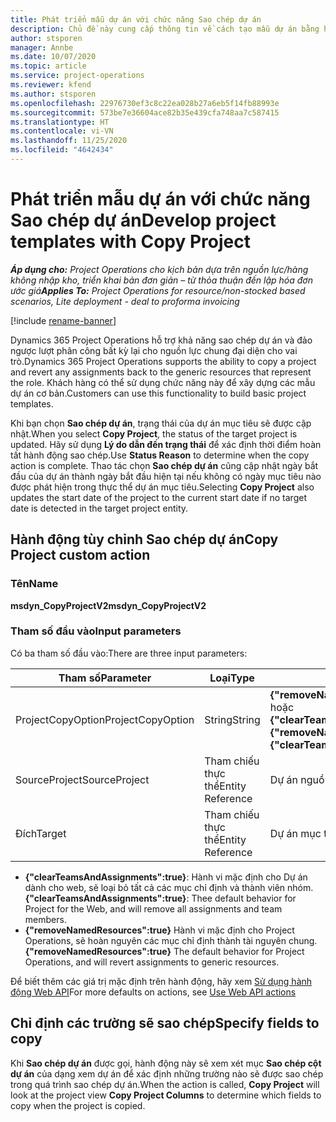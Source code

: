 ```yaml
---
title: Phát triển mẫu dự án với chức năng Sao chép dự án
description: Chủ đề này cung cấp thông tin về cách tạo mẫu dự án bằng hành động tùy chỉnh Sao chép dự án.
author: stsporen
manager: Annbe
ms.date: 10/07/2020
ms.topic: article
ms.service: project-operations
ms.reviewer: kfend
ms.author: stsporen
ms.openlocfilehash: 22976730ef3c8c22ea028b27a6eb5f14fb88993e
ms.sourcegitcommit: 573be7e36604ace82b35e439cfa748aa7c587415
ms.translationtype: HT
ms.contentlocale: vi-VN
ms.lasthandoff: 11/25/2020
ms.locfileid: "4642434"
---
```

# <a name="develop-project-templates-with-copy-project"></a><span data-ttu-id="bb626-103">Phát triển mẫu dự án với chức năng Sao chép dự án</span><span class="sxs-lookup"><span data-stu-id="bb626-103">Develop project templates with Copy Project</span></span>

<span data-ttu-id="bb626-104">_**Áp dụng cho:** Project Operations cho kịch bản dựa trên nguồn lực/hàng không nhập kho, triển khai bản đơn giản – từ thỏa thuận đến lập hóa đơn ước giá_</span><span class="sxs-lookup"><span data-stu-id="bb626-104">_**Applies To:** Project Operations for resource/non-stocked based scenarios, Lite deployment - deal to proforma invoicing_</span></span>

[!include [rename-banner](~/includes/cc-data-platform-banner.md)]

<span data-ttu-id="bb626-105">Dynamics 365 Project Operations hỗ trợ khả năng sao chép dự án và đảo ngược lượt phân công bất kỳ lại cho nguồn lực chung đại diện cho vai trò.</span><span class="sxs-lookup"><span data-stu-id="bb626-105">Dynamics 365 Project Operations supports the ability to copy a project and revert any assignments back to the generic resources that represent the role.</span></span> <span data-ttu-id="bb626-106">Khách hàng có thể sử dụng chức năng này để xây dựng các mẫu dự án cơ bản.</span><span class="sxs-lookup"><span data-stu-id="bb626-106">Customers can use this functionality to build basic project templates.</span></span>

<span data-ttu-id="bb626-107">Khi bạn chọn **Sao chép dự án**, trạng thái của dự án mục tiêu sẽ được cập nhật.</span><span class="sxs-lookup"><span data-stu-id="bb626-107">When you select **Copy Project**, the status of the target project is updated.</span></span> <span data-ttu-id="bb626-108">Hãy sử dụng **Lý do dẫn đến trạng thái** để xác định thời điểm hoàn tất hành động sao chép.</span><span class="sxs-lookup"><span data-stu-id="bb626-108">Use **Status Reason** to determine when the copy action is complete.</span></span> <span data-ttu-id="bb626-109">Thao tác chọn **Sao chép dự án** cũng cập nhật ngày bắt đầu của dự án thành ngày bắt đầu hiện tại nếu không có ngày mục tiêu nào được phát hiện trong thực thể dự án mục tiêu.</span><span class="sxs-lookup"><span data-stu-id="bb626-109">Selecting **Copy Project** also updates the start date of the project to the current start date if no target date is detected in the target project entity.</span></span>

## <a name="copy-project-custom-action"></a><span data-ttu-id="bb626-110">Hành động tùy chỉnh Sao chép dự án</span><span class="sxs-lookup"><span data-stu-id="bb626-110">Copy Project custom action</span></span> 

### <a name="name"></a><span data-ttu-id="bb626-111">Tên</span><span class="sxs-lookup"><span data-stu-id="bb626-111">Name</span></span> 

<span data-ttu-id="bb626-112">**msdyn_CopyProjectV2**</span><span class="sxs-lookup"><span data-stu-id="bb626-112">**msdyn_CopyProjectV2**</span></span>

### <a name="input-parameters"></a><span data-ttu-id="bb626-113">Tham số đầu vào</span><span class="sxs-lookup"><span data-stu-id="bb626-113">Input parameters</span></span>
<span data-ttu-id="bb626-114">Có ba tham số đầu vào:</span><span class="sxs-lookup"><span data-stu-id="bb626-114">There are three input parameters:</span></span>

| <span data-ttu-id="bb626-115">Tham số</span><span class="sxs-lookup"><span data-stu-id="bb626-115">Parameter</span></span>          | <span data-ttu-id="bb626-116">Loại</span><span class="sxs-lookup"><span data-stu-id="bb626-116">Type</span></span>   | <span data-ttu-id="bb626-117">Giá trị</span><span class="sxs-lookup"><span data-stu-id="bb626-117">Values</span></span>                                                   | 
|--------------------|--------|----------------------------------------------------------|
| <span data-ttu-id="bb626-118">ProjectCopyOption</span><span class="sxs-lookup"><span data-stu-id="bb626-118">ProjectCopyOption</span></span>  | <span data-ttu-id="bb626-119">String</span><span class="sxs-lookup"><span data-stu-id="bb626-119">String</span></span> | <span data-ttu-id="bb626-120">**{"removeNamedResources":true}** hoặc **{"clearTeamsAndAssignments":true}**</span><span class="sxs-lookup"><span data-stu-id="bb626-120">**{"removeNamedResources":true}** or **{"clearTeamsAndAssignments":true}**</span></span> |
| <span data-ttu-id="bb626-121">SourceProject</span><span class="sxs-lookup"><span data-stu-id="bb626-121">SourceProject</span></span>      | <span data-ttu-id="bb626-122">Tham chiếu thực thể</span><span class="sxs-lookup"><span data-stu-id="bb626-122">Entity Reference</span></span> | <span data-ttu-id="bb626-123">Dự án nguồn</span><span class="sxs-lookup"><span data-stu-id="bb626-123">Source Project</span></span> |
| <span data-ttu-id="bb626-124">Đích</span><span class="sxs-lookup"><span data-stu-id="bb626-124">Target</span></span>             | <span data-ttu-id="bb626-125">Tham chiếu thực thể</span><span class="sxs-lookup"><span data-stu-id="bb626-125">Entity Reference</span></span> | <span data-ttu-id="bb626-126">Dự án mục tiêu</span><span class="sxs-lookup"><span data-stu-id="bb626-126">Target Project</span></span> |


- <span data-ttu-id="bb626-127">**{"clearTeamsAndAssignments":true}**: Hành vi mặc định cho Dự án dành cho web, sẽ loại bỏ tất cả các mục chỉ định và thành viên nhóm.</span><span class="sxs-lookup"><span data-stu-id="bb626-127">**{"clearTeamsAndAssignments":true}**: Thee default behavior for Project for the Web, and will remove all assignments and team members.</span></span>
- <span data-ttu-id="bb626-128">**{"removeNamedResources":true}** Hành vi mặc định cho Project Operations, sẽ hoàn nguyên các mục chỉ định thành tài nguyên chung.</span><span class="sxs-lookup"><span data-stu-id="bb626-128">**{"removeNamedResources":true}** The default behavior for Project Operations, and will revert assignments to generic resources.</span></span>

<span data-ttu-id="bb626-129">Để biết thêm các giá trị mặc định trên hành động, hãy xem [Sử dụng hành động Web API](https://docs.microsoft.com/powerapps/developer/common-data-service/webapi/use-web-api-actions)</span><span class="sxs-lookup"><span data-stu-id="bb626-129">For more defaults on actions, see [Use Web API actions](https://docs.microsoft.com/powerapps/developer/common-data-service/webapi/use-web-api-actions)</span></span>

## <a name="specify-fields-to-copy"></a><span data-ttu-id="bb626-130">Chỉ định các trường sẽ sao chép</span><span class="sxs-lookup"><span data-stu-id="bb626-130">Specify fields to copy</span></span> 
<span data-ttu-id="bb626-131">Khi **Sao chép dự án** được gọi, hành động này sẽ xem xét mục **Sao chép cột dự án** của dạng xem dự án để xác định những trường nào sẽ được sao chép trong quá trình sao chép dự án.</span><span class="sxs-lookup"><span data-stu-id="bb626-131">When the action is called, **Copy Project** will look at the project view **Copy Project Columns** to determine which fields to copy when the project is copied.</span></span>
